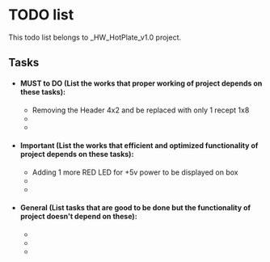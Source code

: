 # TODO list

This todo list belongs to _HW_HotPlate_v1.0 project.

## Tasks

- #### MUST to DO (List the works that proper working of project depends on these tasks):
    - Removing the Header 4x2 and be replaced with only 1 recept 1x8
    -
    - 
- #### Important (List the works that efficient and optimized functionality of project depends on these tasks):
    - Adding 1 more RED LED for +5v power to be displayed on box
    -
    - 
- #### General (List tasks that are good to be done but the functionality of project doesn't depend on these):
    - 
    -
    -